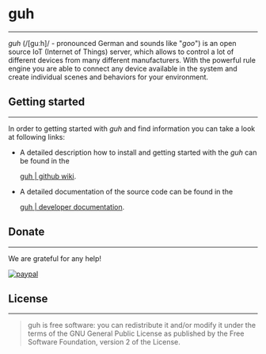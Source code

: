 # guh
--------------------------------------------

*guh* (/[guːh]/ - pronounced German and sounds like "*goo*") is an open source IoT (Internet of Things) server, which allows to control a lot of different devices from many different manufacturers. With the powerful rule engine you are able to connect any device available in the system and create individual scenes and behaviors for your environment.

## Getting started
--------------------------------------------
In order to getting started with *guh* and find information you can take a look at following links:

* A detailed description how to install and getting started with the *guh* can be found in the

    [guh | github wiki](https://github.com/guh/guh/wiki). 

* A detailed documentation of the source code can be found in the

    [guh | developer documentation](http://dev.guh.guru/).


## Donate
--------------------------------------------
We are grateful for any help!

[![paypal](https://www.paypalobjects.com/en_US/i/btn/btn_donateCC_LG.gif)](https://www.paypal.com/cgi-bin/webscr?cmd=_s-xclick&hosted_button_id=SNATFFJGNRUZ6)

## License
--------------------------------------------
> guh is free software: you can redistribute it and/or modify it under the terms of the GNU General Public License as published by the Free Software Foundation, version 2 of the License.

